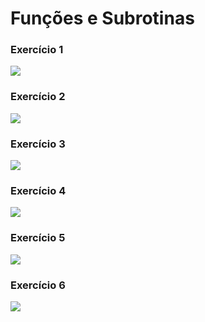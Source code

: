 # Funções e Subrotinas
### Exercício 1
<img src="Exercicio_1/Exercicio_1.png">

### Exercício 2
<img src="Exercicio_2/Exercicio_2.png">

### Exercício 3
<img src="Exercicio_3/Exercicio_3.png">

### Exercício 4
<img src="Exercicio_4/Exercicio_4.png">

### Exercício 5
<img src="Exercicio_5/Exercicio_5.png">

### Exercício 6
<img src="Exercicio_6/Exercicio_6.png">